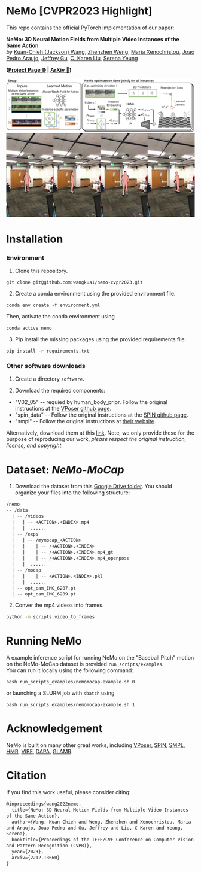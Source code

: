 # NeMo [CVPR2023 Highlight]

This repo contains the official PyTorch implementation of our paper:
  
**NeMo: 3D Neural Motion Fields from Multiple Video Instances of the Same Action**  
*by* [Kuan-Chieh (Jackson) Wang](https://wangkua1.github.io/), [Zhenzhen Weng](https://zzweng.github.io/), [Maria Xenochristou](https://mariaxen.github.io/), [Joao Pedro Araujo](https://scholar.google.com/citations?user=fs8k5acAAAAJ&hl=en), [Jeffrey Gu](https://its-gucci.github.io/), [C. Karen Liu](https://tml.stanford.edu/), [Serena Yeung](https://ai.stanford.edu/~syyeung/)

**([Project Page 🌐](https://sites.google.com/view/nemo-neural-motion-field) | [ArXiv 📄](https://arxiv.org/abs/2212.13660))**

![NeMo System Figure](asset/nemo-sys-fig.jpeg)
![NeMo Demo](asset/baseball%20pitch%20(test%201).gif)

# Installation
### Environment 
1. Clone this repository.
```
git clone git@github.com:wangkua1/nemo-cvpr2023.git
```

2. Create a conda environment using the provided environment file.
```
conda env create -f environment.yml
```
Then, activate the conda environment using 
```
conda active nemo
```

3. Pip install the missing packages using the provided requirements file.
```
pip install -r requirements.txt
```


### Other software downloads
1. Create a directory `software`.

2. Download the required components:
* "V02_05" -- requied by human_body_prior.  Follow the original instructions at the [VPoser github page](https://github.com/nghorbani/human_body_prior).
* "spin_data" -- Follow the original instructions at the [SPIN github page](https://github.com/nkolot/SPIN).
* "smpl" -- Follow the original instructions at [their website](https://smpl.is.tue.mpg.de/).

Alternatively, download them at this [link](https://drive.google.com/drive/folders/1mEqMgHRndJK_4skVP-3v4mxUIS0FapQk?usp=share_link). 
Note, we only provide these for the purpose of reproducing our work, *please respect the original instruction, license, and copyright*.


# Dataset: *NeMo-MoCap*
1. Download the dataset from this [Google Drive folder](https://drive.google.com/drive/folders/141-mBNwaSxYa4TB7HR4emDbMJ3ykc964?usp=share_link).
You should organize your files into the following structure:
```
/nemo
-- /data
  | -- /videos
  |   | -- <ACTION>.<INDEX>.mp4
  |   |  ......
  | -- /exps
  |   | -- /mymocap_<ACTION>
  |   |    | -- /<ACTION>.<INDEX>
  |   |    | -- /<ACTION>.<INDEX>.mp4_gt
  |   |    | -- /<ACTION>.<INDEX>.mp4_openpose
  |   |  ......
  | -- /mocap
  |   |    | -- <ACTION>.<INDEX>.pkl
  |   |  ......
  | -- opt_cam_IMG_6287.pt
  | -- opt_cam_IMG_6289.pt

```

2. Conver the mp4 videos into frames.
```bash
python -m scripts.video_to_frames
```


# Running NeMo

A example inference script for running NeMo on the "Baseball Pitch" motion on the NeMo-MoCap dataset is provided `run_scripts/examples`.  
You can run it locally using the following command:
```
bash run_scripts_examples/nemomocap-example.sh 0
```
or launching a SLURM job with `sbatch` using
```
bash run_scripts_examples/nemomocap-example.sh 1
```


# Acknowledgement
NeMo is built on many other great works, including
[VPoser](https://github.com/nghorbani/human_body_prior),
[SPIN](https://github.com/nkolot/SPIN),
[SMPL](https://smpl.is.tue.mpg.de/),
[HMR](https://github.com/akanazawa/hmr),
[VIBE](https://github.com/mkocabas/VIBE),
[DAPA](https://github.com/zzweng/dapa_release),
[GLAMR](https://github.com/NVlabs/GLAMR).

# Citation
If you find this work useful, please consider citing:
```
@inproceedings{wang2022nemo,
  title={NeMo: 3D Neural Motion Fields from Multiple Video Instances of the Same Action},
  author={Wang, Kuan-Chieh and Weng, Zhenzhen and Xenochristou, Maria and Araujo, Joao Pedro and Gu, Jeffrey and Liu, C Karen and Yeung, Serena},
  booktitle={Proceedings of the IEEE/CVF Conference on Computer Vision and Pattern Recognition (CVPR)},
  year={2023},
  arxiv={2212.13660}
}
```
